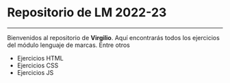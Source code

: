 

# Repositorio de LM 2022-23
---------------------------
Bienvenidos al repositorio de **Virgilio**. Aquí encontrarás todos los ejercicios del módulo lenguaje de marcas. Entre otros 
- Ejercicios HTML
- Ejercicios CSS
- Ejercicios JS